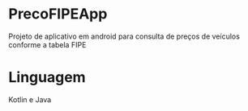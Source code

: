 # PrecoFIPEApp
Projeto de aplicativo em android para consulta de preços de veículos conforme a tabela FIPE

# Linguagem
Kotlin e Java
